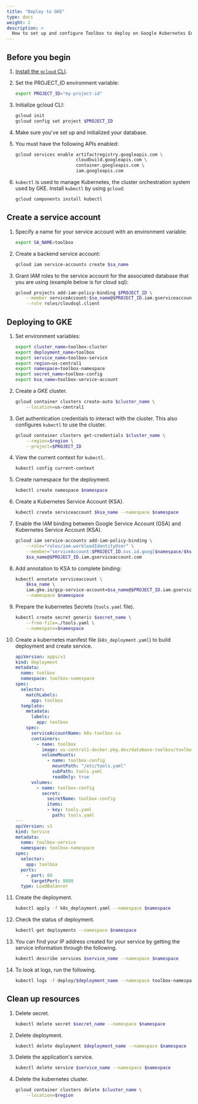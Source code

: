 ```yaml
---
title: "Deploy to GKE"
type: docs
weight: 2
description: >
  How to set up and configure Toolbox to deploy on Google Kubernetes Engine (GKE).
---
```



## Before you begin

1. [Install the `gcloud` CLI](https://cloud.google.com/sdk/docs/install).

1. Set the PROJECT_ID environment variable:

    ```bash
    export PROJECT_ID="my-project-id"
    ```

1. Initialize gcloud CLI:

    ```bash
    gcloud init
    gcloud config set project $PROJECT_ID
    ```

1. Make sure you've set up and initialized your database.

1. You must have the following APIs enabled:

    ```bash
    gcloud services enable artifactregistry.googleapis.com \
                           cloudbuild.googleapis.com \
                           container.googleapis.com \
                           iam.googleapis.com
    ```

1. `kubectl` is used to manage Kubernetes, the cluster orchestration system used
   by GKE. Install `kubectl` by using `gcloud`:

   ```bash
   gcloud components install kubectl
   ```

## Create a service account

1. Specify a name for your service account with an environment variable:

    ```bash
    export SA_NAME=toolbox
    ```

1. Create a backend service account:

    ```bash
    gcloud iam service-accounts create $sa_name
    ```

1.  Grant IAM roles to the service account for the associated database that you
    are using (example below is for cloud sql):

    ```bash
    gcloud projects add-iam-policy-binding $PROJECT_ID \
        --member serviceAccount:$sa_name@$PROJECT_ID.iam.gserviceaccount.com \
        --role roles/cloudsql.client
    ```

## Deploying to GKE

1. Set environment variables:

    ```bash
    export cluster_name=toolbox-cluster
    export deployment_name=toolbox
    export service_name=toolbox-service
    export region=us-central1
    export namespace=toolbox-namespace
    export secret_name=toolbox-config
    export ksa_name=toolbox-service-account
    ```

1. Create a GKE cluster.

    ```bash
    gcloud container clusters create-auto $cluster_name \
        --location=us-central1 
    ```

1. Get authentication credentials to interact with the cluster. This also
   configures `kubectl` to use the cluster.

    ```bash
    gcloud container clusters get-credentials $cluster_name \
        --region=$region \
        --project=$PROJECT_ID
    ```

1. View the current context for `kubectl`.

    ```bash
    kubectl config current-context
    ```

1. Create namespace for the deployment.

    ```bash
    kubectl create namespace $namespace
    ```

1. Create a Kubernetes Service Account (KSA).

    ```bash
    kubectl create serviceaccount $ksa_name --namespace $namespace
    ```

1. Enable the IAM binding between Google Service Account (GSA) and Kubernetes
   Service Account (KSA).

    ```bash
    gcloud iam service-accounts add-iam-policy-binding \
        --role="roles/iam.workloadIdentityUser" \
        --member="serviceAccount:$PROJECT_ID.svc.id.goog[$namespace/$ksa_name]" \
        $sa_name@$PROJECT_ID.iam.gserviceaccount.com
    ```

1. Add annotation to KSA to complete binding:

    ```bash
    kubectl annotate serviceaccount \
        $ksa_name \
        iam.gke.io/gcp-service-account=$sa_name@$PROJECT_ID.iam.gserviceaccount.com \
        --namespace $namespace
    ```

1. Prepare the kubernetes Secrets (`tools.yaml` file).

    ```bash
    kubectl create secret generic $secret_name \
        --from-file=./tools.yaml \
        --namespace=$namespace
    ```

1. Create a kubernetes manifest file (`k8s_deployment.yaml`) to build deployment and create service.

    ```yaml
    apiVersion: apps/v1
    kind: Deployment
    metadata:
      name: toolbox
      namespace: toolbox-namespace
    spec:
      selector:
        matchLabels:
          app: toolbox
      template:
        metadata:
          labels:
            app: toolbox
        spec:
          serviceAccountName: k8s-toolbox-sa
          containers:
            - name: toolbox
              image: us-central1-docker.pkg.dev/database-toolbox/toolbox/toolbox:latest
              volumeMounts:
                - name: toolbox-config
                  mountPath: "/etc/tools.yaml"
                  subPath: tools.yaml
                  readOnly: true
          volumes:
            - name: toolbox-config
              secret:
                secretName: toolbox-config
                items:
                - key: tools.yaml
                  path: tools.yaml
    ---
    apiVersion: v1
    kind: Service
    metadata:
      name: toolbox-service
      namespace: toolbox-namespace
    spec:
      selector:
        app: toolbox
      ports:
        - port: 80
          targetPort: 8080
      type: LoadBalancer
    ```

1. Create the deployment.

    ```bash
    kubectl apply -f k8s_deployment.yaml --namespace $namespace
    ```

1. Check the status of deployment.

    ```bash
    kubectl get deployments --namespace $namespace
    ```

1. You can find your IP address created for your service by getting the service
   information through the following.

   ```bash
   kubectl describe services $service_name --namespace $namespace
   ```

1. To look at logs, run the following.

    ```bash
    kubectl logs -f deploy/$deployment_name --namespace toolbox-namespace
    ```

## Clean up resources
1. Delete secret.

    ```bash
    kubectl delete secret $secret_name --namespace $namespace
    ```

1. Delete deployment.

    ```bash
    kubectl delete deployment $deployment_name --namespace $namespace
    ```

1. Delete the application's service.

    ```bash
    kubectl delete service $service_name --namespace $namespace
    ```

1. Delete the kubernetes cluster.

    ```bash
    gcloud container clusters delete $cluster_name \
        --location=$region
    ```
